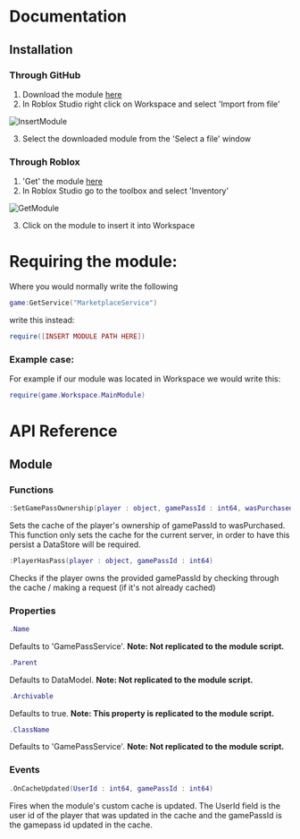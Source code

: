 # Documentation

## Installation

### Through GitHub

1. Download the module [here](https://github.com/AbcreatorDev/BetterGamepassService/blob/main/MainModule.rbxm)
2. In Roblox Studio right click on Workspace and select 'Import from file'

  
![InsertModule](https://user-images.githubusercontent.com/86627085/125501504-52dce871-d3f2-4da2-9053-91c181d8b282.PNG)

3. Select the downloaded module from the 'Select a file' window

### Through Roblox

1. 'Get' the module [here](https://www.roblox.com/library/7085465779/BetterGamepassService)
2. In Roblox Studio go to the toolbox and select 'Inventory'

![GetModule](https://user-images.githubusercontent.com/86627085/125501459-292cdbd2-8b12-4c46-a7af-75539568e64f.PNG)

3. Click on the module to insert it into Workspace

# Requiring the module:

Where you would normally write the following
````Lua
game:GetService("MarketplaceService")
````
write this instead:
```Lua
require([INSERT MODULE PATH HERE])
```

### Example case:

For example if our module was located in Workspace we would write this:

```Lua
require(game.Workspace.MainModule)
```

# API Reference

## Module

### Functions

````Lua
:SetGamePassOwnership(player : object, gamePassId : int64, wasPurchased : bool)
````
Sets the cache of the player's ownership of gamePassId to wasPurchased. This function only sets the cache for the current server, in order to have this persist a DataStore will be required.

````Lua
:PlayerHasPass(player : object, gamePassId : int64)
````
Checks if the player owns the provided gamePassId by checking through the cache / making a request (if it's not already cached)

### Properties

````Lua
.Name
````
Defaults to 'GamePassService'. **Note: Not replicated to the module script.**

````Lua
.Parent
````
Defaults to DataModel. **Note: Not replicated to the module script.**

````Lua
.Archivable
````
Defaults to true. **Note: This property is replicated to the module script.**

````Lua
.ClassName
````
Defaults to 'GamePassService'. **Note: Not replicated to the module script.**

### Events

````Lua
.OnCacheUpdated(UserId : int64, gamePassId : int64)
````
Fires when the module's custom cache is updated. The UserId field is the user id of the player that was updated in the cache and the gamePassId is the gamepass id updated in the cache.
